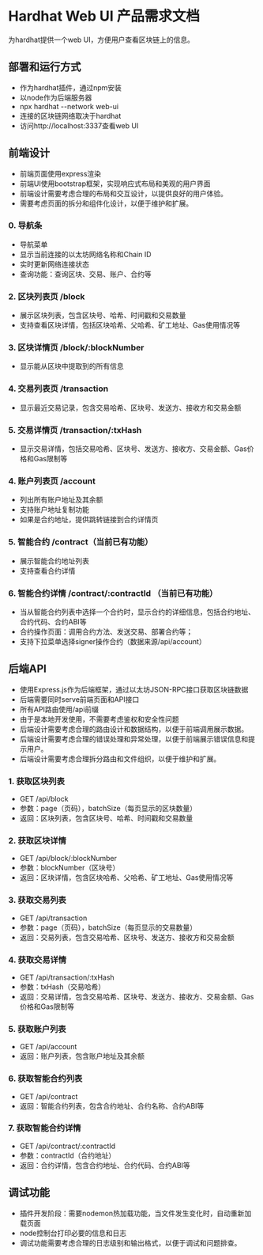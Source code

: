 # Hardhat Web UI 产品需求文档
为hardhat提供一个web UI，方便用户查看区块链上的信息。

## 部署和运行方式
- 作为hardhat插件，通过npm安装
- 以node作为后端服务器
- npx hardhat --network <network> web-ui
- 连接的区块链网络取决于hardhat
- 访问http://localhost:3337查看web UI

## 前端设计
- 前端页面使用express渲染
- 前端UI使用bootstrap框架，实现响应式布局和美观的用户界面
- 前端设计需要考虑合理的布局和交互设计，以提供良好的用户体验。
- 需要考虑页面的拆分和组件化设计，以便于维护和扩展。

### 0. 导航条
- 导航菜单
- 显示当前连接的以太坊网络名称和Chain ID
- 实时更新网络连接状态
- 查询功能：查询区块、交易、账户、合约等

### 2. 区块列表页 /block
- 展示区块列表，包含区块号、哈希、时间戳和交易数量
- 支持查看区块详情，包括区块哈希、父哈希、矿工地址、Gas使用情况等

### 3. 区块详情页 /block/:blockNumber
- 显示能从区块中提取到的所有信息

### 4. 交易列表页 /transaction
- 显示最近交易记录，包含交易哈希、区块号、发送方、接收方和交易金额

### 5. 交易详情页 /transaction/:txHash
- 显示交易详情，包括交易哈希、区块号、发送方、接收方、交易金额、Gas价格和Gas限制等

### 4. 账户列表页  /account
- 列出所有账户地址及其余额
- 支持账户地址复制功能
- 如果是合约地址，提供跳转链接到合约详情页


### 5. 智能合约 /contract（当前已有功能）
- 展示智能合约地址列表
- 支持查看合约详情

### 6. 智能合约详情 /contract/:contractId （当前已有功能）
- 当从智能合约列表中选择一个合约时，显示合约的详细信息，包括合约地址、合约代码、合约ABI等
- 合约操作页面：调用合约方法、发送交易、部署合约等；
- 支持下拉菜单选择signer操作合约（数据来源/api/account）

## 后端API
- 使用Express.js作为后端框架，通过以太坊JSON-RPC接口获取区块链数据
- 后端需要同时serve前端页面和API接口
- 所有API路由使用/api前缀
- 由于是本地开发使用，不需要考虑鉴权和安全性问题
- 后端设计需要考虑合理的路由设计和数据结构，以便于前端调用展示数据。
- 后端设计需要考虑合理的错误处理和异常处理，以便于前端展示错误信息和提示用户。
- 后端设计需要考虑合理拆分路由和文件组织，以便于维护和扩展。

### 1. 获取区块列表
- GET /api/block
- 参数：page（页码），batchSize（每页显示的区块数量）
- 返回：区块列表，包含区块号、哈希、时间戳和交易数量

### 2. 获取区块详情
- GET /api/block/:blockNumber
- 参数：blockNumber（区块号）
- 返回：区块详情，包含区块哈希、父哈希、矿工地址、Gas使用情况等

### 3. 获取交易列表
- GET /api/transaction
- 参数：page（页码），batchSize（每页显示的交易数量）
- 返回：交易列表，包含交易哈希、区块号、发送方、接收方和交易金额

### 4. 获取交易详情
- GET /api/transaction/:txHash
- 参数：txHash（交易哈希）
- 返回：交易详情，包含交易哈希、区块号、发送方、接收方、交易金额、Gas价格和Gas限制等

### 5. 获取账户列表
- GET /api/account
- 返回：账户列表，包含账户地址及其余额

### 6. 获取智能合约列表
- GET /api/contract
- 返回：智能合约列表，包含合约地址、合约名称、合约ABI等

### 7. 获取智能合约详情
- GET /api/contract/:contractId
- 参数：contractId（合约地址）
- 返回：合约详情，包含合约地址、合约代码、合约ABI等

## 调试功能
- 插件开发阶段：需要nodemon热加载功能，当文件发生变化时，自动重新加载页面
- node控制台打印必要的信息和日志
- 调试功能需要考虑合理的日志级别和输出格式，以便于调试和问题排查。